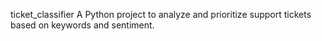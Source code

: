 ticket_classifier
A Python project to analyze and prioritize support tickets based on keywords and sentiment.
